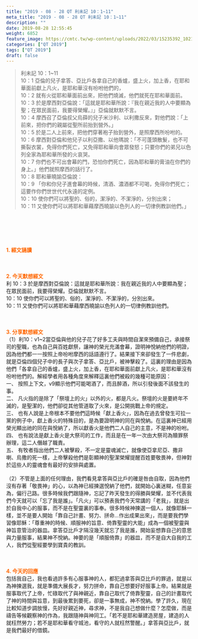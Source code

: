 ```yaml
---
title: "2019 - 08 - 28 QT 利未記 10：1~11"
meta_title: "2019 - 08 - 28 QT 利未記 10：1~11"
description: ""
date: 2019-08-28 12:55:45
weight: 6852
feature_image: https://cmtc.tw/wp-content/uploads/2022/03/15235392_10211799862337740_180693556567566654_o-1.webp
categories: ["QT 2019"]
tags: ["QT 2019"]
draft: false
---
```


<blockquote>利未記 10：1~11<br />
10：1 亞倫的兒子拿答、亞比戶各拿自己的香爐，盛上火，加上香，在耶和華面前獻上凡火，是耶和華沒有吩咐他們的，<br />
10：2 就有火從耶和華面前出來，把他們燒滅，他們就死在耶和華面前。<br />
10：3 於是摩西對亞倫說：「這就是耶和華所說：『我在親近我的人中要顯為聖；在眾民面前，我要得榮耀。』」亞倫就默默不言。<br />
10：4 摩西召了亞倫叔父烏薛的兒子米沙利、以利撒反來，對他們說：「上前來，把你們的親屬從聖所前抬到營外。」<br />
10：5 於是二人上前來，把他們穿著袍子抬到營外，是照摩西所吩咐的。<br />
10：6 摩西對亞倫和他兒子以利亞撒、以他瑪說：「不可蓬頭散髮，也不可撕裂衣裳，免得你們死亡，又免得耶和華向會眾發怒；只要你們的弟兄以色列全家為耶和華所發的火哀哭。<br />
10：7 你們也不可出會幕的門，恐怕你們死亡，因為耶和華的膏油在你們的身上。」他們就照摩西的話行了。<br />
10：8 耶和華曉諭亞倫說：<br />
10：9 「你和你兒子進會幕的時候，清酒、濃酒都不可喝，免得你們死亡；這要作你們世世代代永遠的定例。<br />
10：10 使你們可以將聖的、俗的，潔淨的、不潔淨的，分別出來；<br />
10：11 又使你們可以將耶和華藉摩西曉諭以色列人的一切律例教訓他們。」</blockquote><br />
&nbsp;<br />
<br />
&nbsp;<br />
<br />
<span style="color: #ff6600;"><strong>1. </strong><strong>經文誦讀</strong></span><br />
<br />
<span style="color: #ff6600;"><strong> </strong></span><br />
<br />
<span style="color: #ff6600;"><strong>2. 今天默想</strong><strong>經文<br />
</strong></span>利 10：3 於是摩西對亞倫說：這就是耶和華所說：我在親近我的人中要顯為聖；在眾民面前，我要得榮耀。亞倫就默默不言。<br />
10：10 使你們可以將聖的、俗的，潔淨的、不潔淨的，分別出來。<br />
10：11 又使你們可以將耶和華藉摩西曉諭以色列人的一切律例教訓他們。<br />
<br />
&nbsp;<br />
<br />
<span style="color: #ff6600;"><strong>3. 分享默想經文<br />
</strong></span>（1）利10：v1~2當亞倫與他的兒子花了好多工夫與時間自潔來預備自己，承接祭司的聖職，也為自己與百姓獻祭，讓神的榮光充滿會幕，證明神悅納他們的明證，因為他們都一一按照上帝吩咐摩西的話語遵行了。結果接下來卻發生了一件悲劇，就是亞倫四個兒子中的長子與次子拿答、亞比戶，被神擊殺了。這裏的理由是因為他們「各拿自己的香爐，盛上火，加上香，在耶和華面前獻上凡火，是耶和華沒有吩咐他們的。解經學者用各種角度來解釋這裏他們被殺的幾種可能原因：<br />
一、 按照上下文，v9顯示他們可能喝酒了，而且醉酒，所以引發後面不該發生的事。<br />
二、 凡火指的是除了「祭壇上的火」以外的火，都是凡火。祭壇的火是要終年不滅的，是聖潔的，他們卻從其他管道取了火來，是公開挑戰上帝的規定。<br />
三、 也有人說是上帝根本不要他們這時候「獻上香火」，因為在過去曾發生可拉一黨的例子中，獻上香火的特殊目的，是為要證明神的同在與悅納。在這裏神已經用榮光顯出祂的同在與悅納了，所以獻香火是他們二人自己的主意，不是神的吩咐。<br />
四、 也有說法是獻上香火是大祭司的工作，而且是在一年一次由大祭司為贖罪祭辦理，這二人僭越了職責。<br />
五、 有牧者指出他們二人被擊殺，不一定是靈魂滅亡，就像使亞拿尼亞、撒非喇、烏撒的死一樣，上帝擊殺他們是彰顯神的聖潔榮耀提醒百姓要敬畏神，但神對於這些人的靈魂會有最好的安排與處置。<br />
<br />
（2）不管是上面的任何理由，我們看見拿答與亞比戶的確是咎由自取，因為他們沒有存著「敬畏神」的心，以為神已經揀選悅納了他們，就開始心裏迷糊，任意妄為，偏行己路。很多時候我們跟隨神，忘記了昨天發生的得勝與榮耀，並不代表我們今天就可以「忘了我是誰」。「凡火」可以預表我們今天常講的「老我」，就是出於自我中心的服事，而不是在聖靈裏的事奉。很多時候神揀選一個人，就像耶穌一樣，並不是要人開始「靠自己計畫、努力、拼命…作出成果出來」，而是要我們學習像耶穌：「尊重神的時候、順服神的旨意、倚靠聖靈的大能」成為一個被聖靈與神旨意管治的器皿。拿答亞比戶才隔沒幾天就忘了我是誰，開始妄想靠自己的意思與力量服事，結果神不悅納。神要的是「順服倚靠」的器皿，而不是自大自我的工人，我們從聖經要學到寶貴的教訓。<br />
<br />
&nbsp;<br />
<br />
<span style="color: #ff6600;"><strong>4. 今天的回應<br />
</strong></span>包括我自己，我也看過許多有心服事神的人，都犯過拿答與亞比戶的罪過，就是以為神揀選我，就是準備大展長才，努力拼命，靠自己想要好好服事上帝。結果就是服事取代了上帝，忙碌取代了與神親近，靠自己取代了倚靠聖靈，自己的計畫取代了神的時間與旨意，到最後累到要死，卻是一事無成，神不悅納。學了許久，現在比較知道步調放慢，先好好親近神，尋求神，不是我自己想做什麼？怎麼做，而是禱告等候觀察神的作為，我跟隨神與神同工。「若不是耶和華建造房屋，建造的人就枉然勞力；若不是耶和華看守城池，看守的人就枉然警醒。」拿答與亞比戶，就是我們最好的借鏡。<br />
<br />
&nbsp;
        